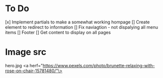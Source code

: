 # To Do
[x] Implement partials to make a somewhat working hompage
[] Create element to redirect to information
[] Fix naviagtion - not dispalying all menu items
[] Footer
[] Get content to display on all pages


# Image src
hero.jpg <a herf="https://www.pexels.com/photo/brunette-relaxing-with-rose-on-chair-15781480/"\>